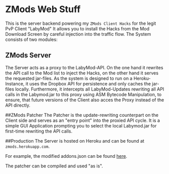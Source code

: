 # ZMods Web Stuff
This is the server backend powering my `ZMods Client Hacks` for the legit PvP Client "LabyMod"
It allows you to install the Hacks from the Mod Download Screen by careful injection into the traffic flow.
The System consists of two modules:

## ZMods Server
The Server acts as a proxy to the LabyMod-API. On the one hand it rewrites the API call to the Mod list to inject the Hacks, on the other hand it serves the requested jar-files. As the system is designed to run on a Heroku-Instance, it uses the Dropbox API for persistence and only caches the jar-files locally.
Furthermore, it intercepts all LabyMod-Updates rewriting all API calls in the Labymod.jar to this proxy using ASM Bytecode Manipulation, to ensure, that future versions of the Client also acces the Proxy instead of the API directly.

##ZMods Patcher
The Patcher is the update-rewriting counterpart on the Client side and serves as an "entry point" into the proxied API cycle. It is a simple GUI Application prompting you to select the local Labymod.jar for first-time rewriting the API calls.

##Production
The Server is hosted on Heroku and can be found at `zmods.herokuapp.com`. 

For example, the modified addons.json can be found [here](http://zmods.herokuapp.com/labymod/addons.json).

The patcher can be compiled and used "as is".